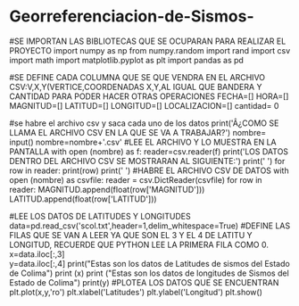 # Georreferenciacion-de-Sismos-
#SE IMPORTAN LAS BIBLIOTECAS QUE SE OCUPARAN PARA REALIZAR EL PROYECTO
import numpy as np
from numpy.random import rand
import csv
import math
import matplotlib.pyplot as plt
import pandas as pd

#SE DEFINE CADA COLUMNA QUE SE QUE VENDRA EN EL ARCHIVO CSV:V,X,Y(VERTICE,COORDENADAS X,Y,AL IGUAL QUE BANDERA Y CANTIDAD PARA PODER HACER OTRAS OPERACIONES 
FECHA=[]
HORA=[]
MAGNITUD=[]
LATITUD=[]
LONGITUD=[]
LOCALIZACION=[]
cantidad= 0

#se habre el archivo csv y saca cada uno de los datos
print('Â¿COMO SE LLAMA EL ARCHIVO CSV EN LA QUE SE VA A TRABAJAR?')
nombre= input()
nombre=nombre+'.csv'
#LEE EL ARCHIVO Y LO MUESTRA EN LA PANTALLA
with open (nombre) as f:
    reader=csv.reader(f)
    print('LOS DATOS DENTRO DEL ARCHIVO CSV SE MOSTRARAN AL SIGUIENTE:')
    print('                                   ')
    for row in reader:
        print(row)
    print('                                   ')
#HABRE EL ARCHIVO CSV DE DATOS
with open (nombre) as csvfile:
    reader = csv.DictReader(csvfile)
    for row in reader:
        MAGNITUD.append(float(row['MAGNITUD']))
        LATITUD.append(float(row['LATITUD']))

#LEE LOS DATOS DE LATITUDES Y LONGITUDES
data=pd.read_csv('scol.txt',header=1,delim_whitespace=True)
#DEFINE LAS FILAS QUE SE VAN A LEER YA QUE SON EL 3 Y EL 4 DE LATITU Y LONGITUD, RECUERDE QUE PYTHON LEE LA PRIMERA FILA COMO 0.
x=data.iloc[:,3]    
y=data.iloc[:,4]
print("Estas son los datos de  Latitudes de sismos del Estado de Colima")
print (x)
print ("Estas son los datos de  longitudes de Sismos del Estado de Colima")
print(y)
#PLOTEA LOS DATOS QUE SE ENCUENTRAN
plt.plot(x,y,'ro')
plt.xlabel('Latitudes')
plt.ylabel('Longitud')
plt.show()
